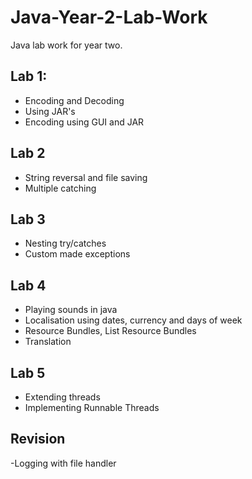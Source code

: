 # Java-Year-2-Lab-Work
Java lab work for year two. 


## Lab 1:
- Encoding and Decoding
- Using JAR's
- Encoding using GUI and JAR

## Lab 2
- String reversal and file saving
- Multiple catching

## Lab 3
- Nesting try/catches
- Custom made exceptions

## Lab 4
- Playing sounds in java
- Localisation using dates, currency and days of week
- Resource Bundles, List Resource Bundles
- Translation

## Lab 5
- Extending threads
- Implementing Runnable Threads

## Revision
-Logging with file handler

